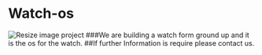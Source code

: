 # Watch-os
![Resize image project](https://github.com/SUBOdhar/Watch-os/assets/89914933/251877ac-fe07-47d3-94fe-795ce3fcc712)
###We are building a watch form ground up and it is the os for the watch.
##If further Information is require please contact us.
